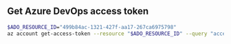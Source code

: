 ## Get Azure DevOps access token

```sh
$ADO_RESOURCE_ID="499b84ac-1321-427f-aa17-267ca6975798"
az account get-access-token --resource "$ADO_RESOURCE_ID" --query "accessToken" --output tsv
```
